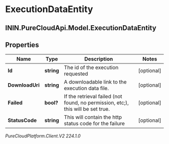 # ExecutionDataEntity

## ININ.PureCloudApi.Model.ExecutionDataEntity

## Properties

|Name | Type | Description | Notes|
|------------ | ------------- | ------------- | -------------|
| **Id** | **string** | The id of the execution requested | [optional] |
| **DownloadUri** | **string** | A downloadable link to the execution data file. | [optional] |
| **Failed** | **bool?** | If the retrieval failed (not found, no permission, etc;), this will be set true. | [optional] |
| **StatusCode** | **string** | This will contain the http status code for the failure | [optional] |



_PureCloudPlatform.Client.V2 224.1.0_
